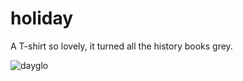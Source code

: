 # holiday
A T-shirt so lovely, it turned all the history books grey.

![dayglo](https://user-images.githubusercontent.com/641197/96295334-90990c80-0fa2-11eb-90aa-f540bfcce0aa.png)
